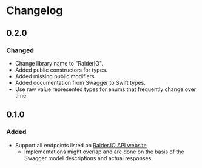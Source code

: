# Changelog

## 0.2.0

### Changed

* Change library name to "RaiderIO".
* Added public constructors for types.
* Added missing public modifiers.
* Added documentation from Swagger to Swift types.
* Use raw value represented types for enums that frequently change over time.

## 0.1.0

### Added

* Support all endpoints listed on [Raider.IO API website](https://raider.io/api).
  * Implementations might overlap and are done on the basis of the Swagger model descriptions and actual responses.
